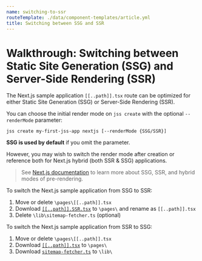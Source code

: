 ```yaml
---
name: switching-to-ssr
routeTemplate: ./data/component-templates/article.yml
title: Switching between SSG and SSR
---
```

# Walkthrough: Switching between Static Site Generation (SSG) and Server-Side Rendering (SSR)

The Next.js sample application `[[..path]].tsx` route can be optimized for either Static Site Generation (SSG) or Server-Side Rendering (SSR).

You can choose the initial render mode on `jss create` with the optional `--renderMode` parameter:

```
jss create my-first-jss-app nextjs [--renderMode {SSG/SSR}]
```

**SSG is used by default** if you omit the parameter.

However, you may wish to switch the render mode after creation or reference both for Next.js hybrid (both SSR & SSG) applications.

> See [Next.js documentation](https://nextjs.org/docs/basic-features/pages#two-forms-of-pre-rendering) to learn more about SSG, SSR, and hybrid modes of pre-rendering.

To switch the Next.js sample application from SSG to SSR:

1. Move or delete `\pages\[[..path]].tsx`
2. Download [`[[..path]].SSR.tsx`](https://github.com/Sitecore/jss/blob/master/samples/nextjs/src/pages/%5B%5B%2E%2E%2Epath%5D%5D.SSR.tsx) to `\pages\` and rename as `[[..path]].tsx`
3. Delete `\lib\sitemap-fetcher.ts` (optional)

To switch the Next.js sample application from SSR to SSG:

1. Move or delete `\pages\[[..path]].tsx`
2. Download [`[[..path]].tsx`](https://github.com/Sitecore/jss/blob/master/samples/nextjs/src/pages/%5B%5B%2E%2E%2Epath%5D%5D.tsx) to `\pages\`
3. Download [`sitemap-fetcher.ts`](https://github.com/Sitecore/jss/blob/master/samples/nextjs/src/lib/sitemap-fetcher.ts) to `\lib\`
